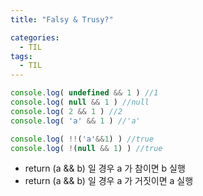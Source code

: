 ```yaml
---
title: "Falsy & Trusy?"

categories:
  - TIL
tags:
  - TIL
---
```


```js
console.log( undefined && 1 ) //1
console.log( null && 1 ) //null
console.log( 2 && 1 ) //2
console.log( 'a' && 1 ) //'a'

console.log( !!('a'&&1) ) //true
console.log( !(null && 1) ) //true

```

- return (a && b) 일 경우 a 가 참이면 b 실행
- return (a && b) 일 경우 a 가 거짓이면 a 실행

